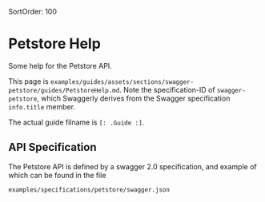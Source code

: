 SortOrder: 100

# Petstore Help

Some help for the Petstore API.

This page is `examples/guides/assets/sections/swagger-petstore/guides/PetstoreHelp.md`. Note the specification-ID of `swagger-petstore`, which Swaggerly derives from the Swagger specification `info.title` member.

The actual guide filname is `[: .Guide :]`.

## API Specification

The Petstore API is defined by a swagger 2.0 specification, and example of which can be found in the file

```
examples/specifications/petstore/swagger.json
```
